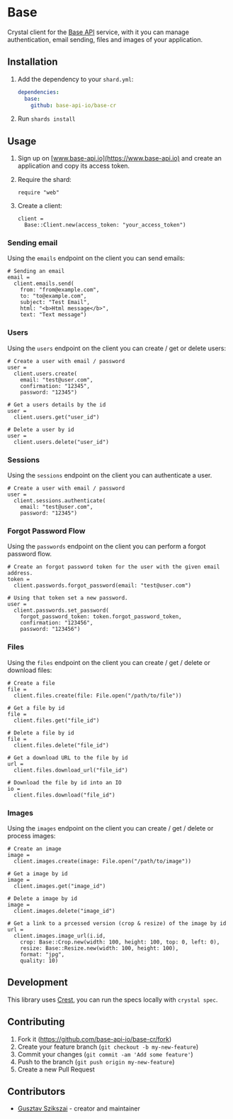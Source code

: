 # Base

Crystal client for the [Base API](https://www.base-api.io) service, with it you
can manage authentication, email sending, files and images of your application.

## Installation

1. Add the dependency to your `shard.yml`:

   ```yaml
   dependencies:
     base:
       github: base-api-io/base-cr
   ```

2. Run `shards install`

## Usage

1. Sign up on [www.base-api.io](https://www.base-api.io) and create an
   application and copy its access token.

2. Require the shard:

   ```crystal
   require "web"
   ```

3. Create a client:

   ```crystal
   client =
     Base::Client.new(access_token: "your_access_token")
   ```

### Sending email

Using the `emails` endpoint on the client you can send emails:

```crystal
# Sending an email
email =
  client.emails.send(
    from: "from@example.com",
    to: "to@example.com",
    subject: "Test Email",
    html: "<b>Html message</b>",
    text: "Text message")
```

### Users

Using the `users` endpoint  on the client you can create / get or delete users:

```crystal
# Create a user with email / password
user =
  client.users.create(
    email: "test@user.com",
    confirmation: "12345",
    password: "12345")

# Get a users details by the id
user =
  client.users.get("user_id")

# Delete a user by id
user =
  client.users.delete("user_id")
```

### Sessions

Using the `sessions` endpoint on the client you can authenticate a user.

```crystal
# Create a user with email / password
user =
  client.sessions.authenticate(
    email: "test@user.com",
    password: "12345")
```

### Forgot Password Flow

Using the `passwords` endpoint on the client you can perform a forgot password flow.

```crystal
# Create an forgot password token for the user with the given email address.
token =
  client.passwords.forgot_password(email: "test@user.com")

# Using that token set a new password.
user =
  client.passwords.set_password(
    forgot_password_token: token.forgot_password_token,
    confirmation: "123456",
    password: "123456")
```

### Files

Using the `files` endpoint on the client you can create / get / delete or
download files:

```crystal
# Create a file
file =
  client.files.create(file: File.open("/path/to/file"))

# Get a file by id
file =
  client.files.get("file_id")

# Delete a file by id
file =
  client.files.delete("file_id")

# Get a download URL to the file by id
url =
  client.files.download_url("file_id")

# Download the file by id into an IO
io =
  client.files.download("file_id")
```

### Images

Using the `images` endpoint on the client you can create / get / delete or
process images:

```crystal
# Create an image
image =
  client.images.create(image: File.open("/path/to/image"))

# Get a image by id
image =
  client.images.get("image_id")

# Delete a image by id
image =
  client.images.delete("image_id")

# Get a link to a prcessed version (crop & resize) of the image by id
url =
  client.images.image_url(i.id,
    crop: Base::Crop.new(width: 100, height: 100, top: 0, left: 0),
    resize: Base::Resize.new(width: 100, height: 100),
    format: "jpg",
    quality: 10)
```

## Development

This library uses [Crest](https://github.com/mamantoha/crest), you can run the
specs locally with `crystal spec`.

## Contributing

1. Fork it (<https://github.com/base-api-io/base-cr/fork>)
2. Create your feature branch (`git checkout -b my-new-feature`)
3. Commit your changes (`git commit -am 'Add some feature'`)
4. Push to the branch (`git push origin my-new-feature`)
5. Create a new Pull Request

## Contributors

- [Gusztav Szikszai](https://github.com/gdotdesign) - creator and maintainer

